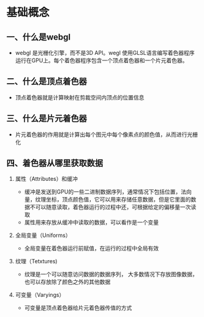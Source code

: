 # 基础概念





## 一、什么是webgl

- webgl 是光栅化引擎，而不是3D API。wegl 使用GLSL语言编写着色器程序运行在GPU上。每个着色器程序包含一个顶点着色器和一个片元着色器。



## 二、什么是顶点着色器

- 顶点着色器就是计算映射在剪裁空间内顶点的位置信息





## 三、什么是片元着色器

- 片元着色器的作用就是计算出每个图元中每个像素点的颜色值，从而进行光栅化



## 四、着色器从哪里获取数据

1. 属性（Attributes）和缓冲
   - 缓冲是发送到GPU的一些二进制数据序列，通常情况下包括位置，法向量，纹理坐标，顶点颜色值，它可以用来存储任意数据，但是它里面的数据不可以随意读取，着色器运行的过程中还，可根据给定的偏移量一次读取
   - 属性用来存放从缓冲中读取的数据，可以看作是一个变量
2. 全局变量（Uniforms）
   - 全局变量在着色器运行前赋值，在运行的过程中全局有效

3. 纹理（Tetxtures)
   - 纹理是一个可以随意访问数据的数据序列， 大多数情况下存放图像数据，也可以存放除了颜色之外的其他数据
4. 可变量（Varyings）
   - 可变量是顶点着色器给片元着色器传值的方式

  

